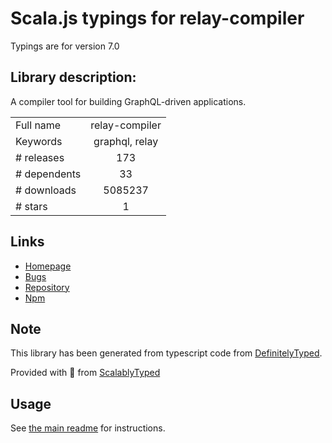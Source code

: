 
# Scala.js typings for relay-compiler

Typings are for version 7.0

## Library description:
A compiler tool for building GraphQL-driven applications.

|                    |                 |
| ------------------ | :-------------: |
| Full name          | relay-compiler |
| Keywords           | graphql, relay |
| # releases         | 173 |
| # dependents       | 33 |
| # downloads        | 5085237 |
| # stars            | 1 |

## Links
- [Homepage](https://relay.dev)
- [Bugs](https://github.com/facebook/relay/issues)
- [Repository](https://github.com/facebook/relay)
- [Npm](https://www.npmjs.com/package/relay-compiler)
    


## Note
This library has been generated from typescript code from [DefinitelyTyped](https://definitelytyped.org).

Provided with :purple_heart: from [ScalablyTyped](https://github.com/oyvindberg/ScalablyTyped)

## Usage
See [the main readme](../../readme.md) for instructions.


